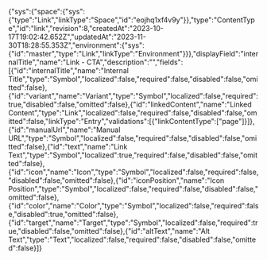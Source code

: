{"sys":{"space":{"sys":{"type":"Link","linkType":"Space","id":"eojhq1xf4v9y"}},"type":"ContentType","id":"link","revision":8,"createdAt":"2023-10-17T19:02:42.652Z","updatedAt":"2023-11-30T18:28:55.353Z","environment":{"sys":{"id":"master","type":"Link","linkType":"Environment"}}},"displayField":"internalTitle","name":"Link - CTA","description":"","fields":[{"id":"internalTitle","name":"Internal Title","type":"Symbol","localized":false,"required":false,"disabled":false,"omitted":false},{"id":"variant","name":"Variant","type":"Symbol","localized":false,"required":true,"disabled":false,"omitted":false},{"id":"linkedContent","name":"Linked Content","type":"Link","localized":false,"required":false,"disabled":false,"omitted":false,"linkType":"Entry","validations":[{"linkContentType":["page"]}]},{"id":"manualUrl","name":"Manual URL","type":"Symbol","localized":false,"required":false,"disabled":false,"omitted":false},{"id":"text","name":"Link Text","type":"Symbol","localized":true,"required":false,"disabled":false,"omitted":false},{"id":"icon","name":"Icon","type":"Symbol","localized":false,"required":false,"disabled":false,"omitted":false},{"id":"iconPosition","name":"Icon Position","type":"Symbol","localized":false,"required":false,"disabled":false,"omitted":false},{"id":"color","name":"Color","type":"Symbol","localized":false,"required":false,"disabled":true,"omitted":false},{"id":"target","name":"Target","type":"Symbol","localized":false,"required":true,"disabled":false,"omitted":false},{"id":"altText","name":"Alt Text","type":"Text","localized":false,"required":false,"disabled":false,"omitted":false}]}